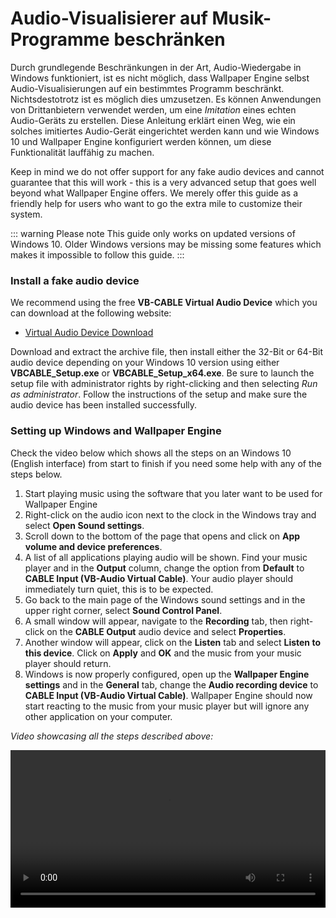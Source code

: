 # Audio-Visualisierer auf Musik-Programme beschränken

Durch grundlegende Beschränkungen in der Art, Audio-Wiedergabe in Windows funktioniert, ist es nicht möglich, dass Wallpaper Engine selbst Audio-Visualisierungen auf ein bestimmtes Programm beschränkt. Nichtsdestotrotz ist es möglich dies umzusetzen. Es können Anwendungen von Drittanbietern verwendet werden, um eine *Imitation* eines echten Audio-Geräts zu erstellen. Diese Anleitung erklärt einen Weg, wie ein solches imitiertes Audio-Gerät eingerichtet werden kann und wie Windows 10 und Wallpaper Engine konfiguriert werden können, um diese Funktionalität lauffähig zu machen.

Keep in mind we do not offer support for any fake audio devices and cannot guarantee that this will work - this is a very advanced setup that goes well beyond what Wallpaper Engine offers. We merely offer this guide as a friendly help for users who want to go the extra mile to customize their system.

::: warning
Please note This guide only works on updated versions of Windows 10. Older Windows versions may be missing some features which makes it impossible to follow this guide.
:::

### Install a fake audio device

We recommend using the free **VB-CABLE Virtual Audio Device** which you can download at the following website:

* [Virtual Audio Device Download](https://www.vb-audio.com/Cable/)

Download and extract the archive file, then install either the 32-Bit or 64-Bit audio device depending on your Windows 10 version using either **VBCABLE_Setup.exe** or **VBCABLE_Setup_x64.exe**. Be sure to launch the setup file with administrator rights by right-clicking and then selecting *Run as administrator*. Follow the instructions of the setup and make sure the audio device has been installed successfully.

### Setting up Windows and Wallpaper Engine

Check the video below which shows all the steps on an Windows 10 (English interface) from start to finish if you need some help with any of the steps below.

1. Start playing music using the software that you later want to be used for Wallpaper Engine
2. Right-click on the audio icon next to the clock in the Windows tray and select **Open Sound settings**.
3. Scroll down to the bottom of the page that opens and click on **App volume and device preferences**.
4. A list of all applications playing audio will be shown. Find your music player and in the **Output** column, change the option from **Default** to **CABLE Input (VB-Audio Virtual Cable)**. Your audio player should immediately turn quiet, this is to be expected.
5. Go back to the main page of the Windows sound settings and in the upper right corner, select **Sound Control Panel**.
6. A small window will appear, navigate to the **Recording** tab, then right-click on the **CABLE Output** audio device and select **Properties**.
7. Another window will appear, click on the **Listen** tab and select **Listen to this device**. Click on **Apply** and **OK** and the music from your music player should return.
8. Windows is now properly configured, open up the **Wallpaper Engine settings** and in the **General** tab, change the **Audio recording device** to **CABLE Input (VB-Audio Virtual Cable)**. Wallpaper Engine should now start reacting to the music from your music player but will ignore any other application on your computer.

*Video showcasing all the steps described above:*

<video width="100%" controls>
  <source src="/videos/audioinputdevice.mp4" type="video/mp4">
  Your browser does not support the video tag.
</video>
